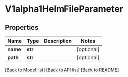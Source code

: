 # V1alpha1HelmFileParameter

## Properties
Name | Type | Description | Notes
------------ | ------------- | ------------- | -------------
**name** | **str** |  | [optional] 
**path** | **str** |  | [optional] 

[[Back to Model list]](../README.md#documentation-for-models) [[Back to API list]](../README.md#documentation-for-api-endpoints) [[Back to README]](../README.md)


